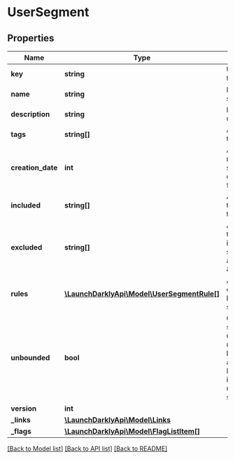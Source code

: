 # UserSegment

## Properties
Name | Type | Description | Notes
------------ | ------------- | ------------- | -------------
**key** | **string** | Unique identifier for the user segment. | 
**name** | **string** | Name of the user segment. | 
**description** | **string** | Description of the user segment. | [optional] 
**tags** | **string[]** | An array of tags for this user segment. | [optional] 
**creation_date** | **int** | A unix epoch time in milliseconds specifying the creation time of this flag. | 
**included** | **string[]** | An array of user keys that are included in this segment. | [optional] 
**excluded** | **string[]** | An array of user keys that should not be included in this segment, unless they are also listed in \&quot;included\&quot;. | [optional] 
**rules** | [**\LaunchDarklyApi\Model\UserSegmentRule[]**](UserSegmentRule.md) | An array of rules that can cause a user to be included in this segment. | [optional] 
**unbounded** | **bool** | Controls whether this segment can support unlimited numbers of users. Requires the beta API and additional setup. Include/exclude lists in this payload are not used in unbounded segments. | [optional] 
**version** | **int** |  | [optional] 
**_links** | [**\LaunchDarklyApi\Model\Links**](Links.md) |  | [optional] 
**_flags** | [**\LaunchDarklyApi\Model\FlagListItem[]**](FlagListItem.md) |  | [optional] 

[[Back to Model list]](../README.md#documentation-for-models) [[Back to API list]](../README.md#documentation-for-api-endpoints) [[Back to README]](../README.md)


